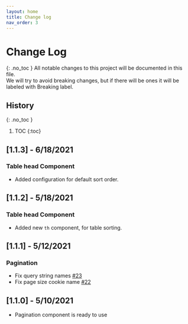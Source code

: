 ```yaml
---
layout: home
title: Change log
nav_order: 3
---
```


# Change Log
{: .no_toc }
All notable changes to this project will be documented in this file.  
We will try to avoid breaking changes, but if there will be ones it will be labeled with <span class="badge bg-danger">Breaking</span> label.  
## History
{: .no_toc }
1. TOC
{:toc}

## [1.1.3] - 6/18/2021
### Table head Component
- Added configuration for default sort order.

## [1.1.2] - 5/18/2021
### Table head Component
- Added new ```th``` component, for table sorting.

## [1.1.1] - 5/12/2021
### Pagination
- Fix query string names [#23](https://github.com/mtutynina/punch-ui/issues/23)
- Fix page size cookie name [#22](https://github.com/mtutynina/punch-ui/issues/22)

## [1.1.0] - 5/10/2021
- Pagination component is ready to use
